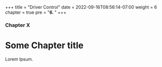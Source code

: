 +++
title = "Driver Control"
date = 2022-09-16T08:56:14-07:00
weight = 6
chapter = true
pre = "<b>6. </b>"
+++

### Chapter X

# Some Chapter title

Lorem Ipsum.